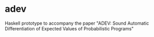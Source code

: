 # adev

Haskell prototype to accompany the paper "ADEV: Sound Automatic Differentiation of Expected Values of Probabilistic Programs"